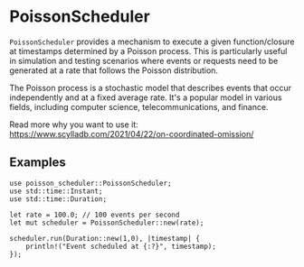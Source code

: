
# PoissonScheduler

`PoissonScheduler` provides a mechanism to execute a given function/closure at timestamps determined by a Poisson process.
This is particularly useful in simulation and testing scenarios where events or requests need to be generated at a rate
that follows the Poisson distribution.

The Poisson process is a stochastic model that describes events that occur independently and at a fixed average rate.
It's a popular model in various fields, including computer science, telecommunications, and finance.

Read more why you want to use it: https://www.scylladb.com/2021/04/22/on-coordinated-omission/

## Examples

```
use poisson_scheduler::PoissonScheduler;
use std::time::Instant;
use std::time::Duration;

let rate = 100.0; // 100 events per second
let mut scheduler = PoissonScheduler::new(rate);

scheduler.run(Duration::new(1,0), |timestamp| {
    println!("Event scheduled at {:?}", timestamp);
});
```

